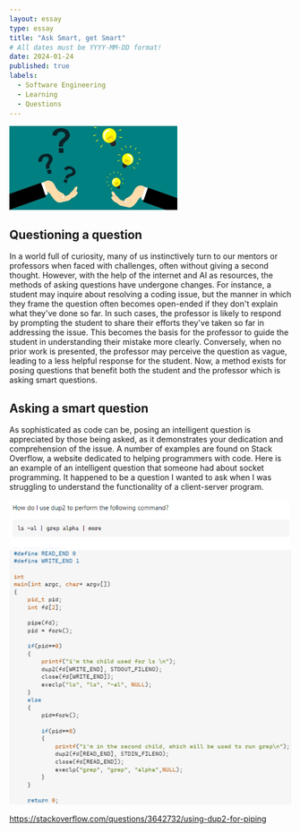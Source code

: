 ```yaml
---
layout: essay
type: essay
title: "Ask Smart, get Smart"
# All dates must be YYYY-MM-DD format!
date: 2024-01-24
published: true
labels:
  - Software Engineering
  - Learning
  - Questions
---
```

<img width="300px" class="rounded float-start pe-4" src="../img/smart1.jpg">

## Questioning a question
In a world full of curiosity, many of us instinctively turn to our mentors or professors when faced with challenges, often without giving a second thought. However, with the help of the internet and AI as resources, the methods of asking questions have undergone changes. For instance, a student may inquire about resolving a coding issue, but the manner in which they frame the question often becomes open-ended if they don't explain what they've done so far. In such cases, the professor is likely to respond by prompting the student to share their efforts they've taken so far in addressing the issue. This becomes the basis for the professor to guide the student in understanding their mistake more clearly. Conversely, when no prior work is presented, the professor may perceive the question as vague, leading to a less helpful response for the student. Now, a method exists for posing questions that benefit both the student and the professor which is asking smart questions.

## Asking a smart question
As sophisticated as code can be, posing an intelligent question is appreciated by those being asked, as it demonstrates your dedication and comprehension of the issue. A number of examples are found on Stack Overflow, a website dedicated to helping programmers with code. Here is an example of an intelligent question that someone had about socket programming. It happened to be a question I wanted to ask when I was struggling to understand the functionality of a client-server program.

<img width="500px" class="rounded float-start pe-4" src="../img/dup_2.png">

<img width="600px" class="rounded float-start pe-4" src="../img/dupcode.png">


https://stackoverflow.com/questions/3642732/using-dup2-for-piping

